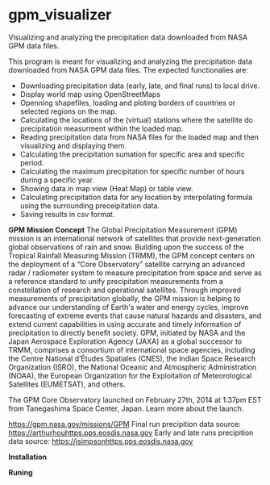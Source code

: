 # gpm_visualizer
Visualizing and analyzing the precipitation data downloaded from NASA GPM data files.

This program is meant for visualizing and analyzing the precipitation data downloaded from NASA GPM data files.
The expected functionalies are:
  * Downloading precipitation data (early, late, and final runs) to local drive.
  * Display world map using OpenStreetMaps
  * Openning shapefiles, loading and ploting borders of countries or selected regions on the map.
  * Calculating the locations of the (virtual) stations where the satellite do precipitation measurment within the loaded map.
  * Reading precipitation data from NASA files for the loaded map and then visualizing and displaying them.
  * Calculating the precipitation sumation for specific area and specific period.
  * Calculating the maximum precipitation for specific number of hours during a specific year.
  * Showing data in map view (Heat Map) or table view.
  * Calculating precipitation data for any location by interpolating formula using the surrounding preceipitation data.
  * Saving results in csv format.

**GPM Mission Concept**
The Global Precipitation Measurement (GPM) mission is an international network of satellites that provide next-generation global observations of rain and snow. Building upon the success of the Tropical Rainfall Measuring Mission (TRMM), the GPM concept centers on the deployment of a “Core Observatory” satellite carrying an advanced radar / radiometer system to measure precipitation from space and serve as a reference standard to unify precipitation measurements from a constellation of research and operational satellites. Through improved measurements of precipitation globally, the GPM mission is helping to advance our understanding of Earth's water and energy cycles, improve forecasting of extreme events that cause natural hazards and disasters, and extend current capabilities in using accurate and timely information of precipitation to directly benefit society. GPM, initiated by NASA and the Japan Aerospace Exploration Agency (JAXA) as a global successor to TRMM, comprises a consortium of international space agencies, including the Centre National d’Études Spatiales (CNES), the Indian Space Research Organization (ISRO), the National Oceanic and Atmospheric Administration (NOAA), the European Organization for the Exploitation of Meteorological Satellites (EUMETSAT), and others.

The GPM Core Observatory launched on February 27th, 2014 at 1:37pm EST from Tanegashima Space Center, Japan. Learn more about the launch.

https://gpm.nasa.gov/missions/GPM
Final run precipition data source: https://arthurhouhttps.pps.eosdis.nasa.gov
Early and late runs precipition data source: https://jsimpsonhttps.pps.eosdis.nasa.gov

**Installation**

**Runing**
